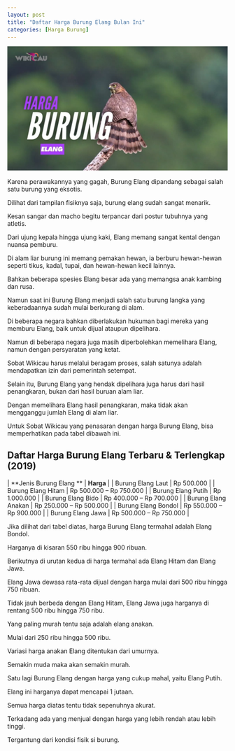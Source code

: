 ```yaml
---
layout: post
title: "Daftar Harga Burung Elang Bulan Ini"
categories: [Harga Burung]
---
```


![](/images/harga-burung-elang.webp)

Karena perawakannya yang gagah, Burung Elang dipandang sebagai salah satu burung yang eksotis.

Dilihat dari tampilan fisiknya saja, burung elang sudah sangat menarik.

Kesan sangar dan macho begitu terpancar dari postur tubuhnya yang atletis.

Dari ujung kepala hingga ujung kaki, Elang memang sangat kental dengan nuansa pemburu.

Di alam liar burung ini memang pemakan hewan, ia berburu hewan-hewan seperti tikus, kadal, tupai, dan hewan-hewan kecil lainnya.

Bahkan beberapa spesies Elang besar ada yang memangsa anak kambing dan rusa.

Namun saat ini Burung Elang menjadi salah satu burung langka yang keberadaannya sudah mulai berkurang di alam.

Di beberapa negara bahkan diberlakukan hukuman bagi mereka yang memburu Elang, baik untuk dijual ataupun dipelihara.

Namun di beberapa negara juga masih diperbolehkan memelihara Elang, namun dengan persyaratan yang ketat.

Sobat Wikicau harus melalui beragam proses, salah satunya adalah mendapatkan izin dari pemerintah setempat.

Selain itu, Burung Elang yang hendak dipelihara juga harus dari hasil penangkaran, bukan dari hasil buruan alam liar.

Dengan memelihara Elang hasil penangkaran, maka tidak akan mengganggu jumlah Elang di alam liar.

Untuk Sobat Wikicau yang penasaran dengan harga Burung Elang, bisa memperhatikan pada tabel dibawah ini.

## Daftar Harga Burung Elang Terbaru & Terlengkap (2019)

| **Jenis Burung Elang	** | **Harga** |
| Burung Elang Laut	| Rp 500.000 |
| Burung Elang Hitam | Rp 500.000 – Rp 750.000 |
| Burung Elang Putih | 	Rp 1.000.000 |
| Burung Elang Bido | 	Rp 400.000 – Rp 700.000 |
| Burung Elang Anakan | 	Rp 250.000 – Rp 500.000 |
| Burung Elang Bondol | Rp 550.000 – Rp 900.000 |
| Burung Elang Jawa | Rp 500.000 – Rp 750.000 |

Jika dilihat dari tabel diatas, harga Burung Elang termahal adalah Elang Bondol.

Harganya di kisaran 550 ribu hingga 900 ribuan.

Berikutnya di urutan kedua di harga termahal ada Elang Hitam dan Elang Jawa.

Elang Jawa dewasa rata-rata dijual dengan harga mulai dari 500 ribu hingga 750 ribuan.

Tidak jauh berbeda dengan Elang Hitam, Elang Jawa juga harganya di rentang 500 ribu hingga 750 ribu.

Yang paling murah tentu saja adalah elang anakan.

Mulai dari 250 ribu hingga 500 ribu.

Variasi harga anakan Elang ditentukan dari umurnya.

Semakin muda maka akan semakin murah.

Satu lagi Burung Elang dengan harga yang cukup mahal, yaitu Elang Putih.

Elang ini harganya dapat mencapai 1 jutaan.

Semua harga diatas tentu tidak sepenuhnya akurat.

Terkadang ada yang menjual dengan harga yang lebih rendah atau lebih tinggi.

Tergantung dari kondisi fisik si burung.